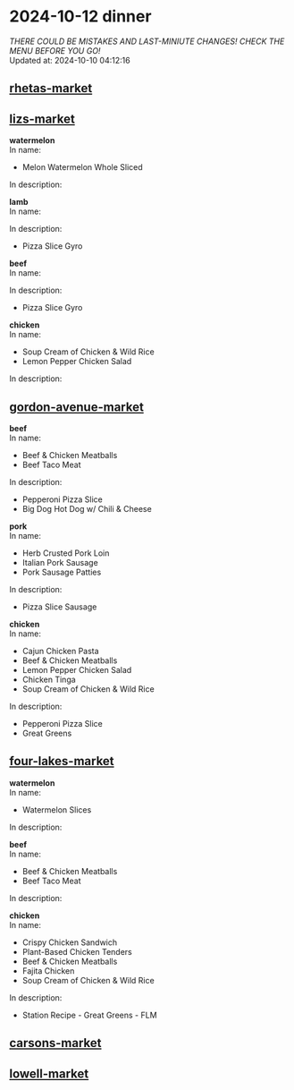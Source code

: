 # 2024-10-12 dinner  
*THERE COULD BE MISTAKES AND LAST-MINIUTE CHANGES! CHECK THE MENU BEFORE YOU GO!*  
Updated at: 2024-10-10 04:12:16  
## [rhetas-market](https://wisc-housingdining.nutrislice.com/menu/rhetas-market/dinner/2024-10-12)  
## [lizs-market](https://wisc-housingdining.nutrislice.com/menu/lizs-market/dinner/2024-10-12)  
**watermelon**  
In name:   
 - Melon Watermelon Whole Sliced  
  
In description:   
  
**lamb**  
In name:   
  
In description:   
 - Pizza Slice Gyro  
  
**beef**  
In name:   
  
In description:   
 - Pizza Slice Gyro  
  
**chicken**  
In name:   
 - Soup Cream of Chicken & Wild Rice  
 - Lemon Pepper Chicken Salad  
  
In description:   
  
## [gordon-avenue-market](https://wisc-housingdining.nutrislice.com/menu/gordon-avenue-market/dinner/2024-10-12)  
**beef**  
In name:   
 - Beef & Chicken Meatballs  
 - Beef Taco Meat  
  
In description:   
 - Pepperoni Pizza Slice  
 - Big Dog Hot Dog w/ Chili & Cheese  
  
**pork**  
In name:   
 - Herb Crusted Pork Loin  
 - Italian Pork Sausage  
 - Pork Sausage Patties  
  
In description:   
 - Pizza Slice Sausage  
  
**chicken**  
In name:   
 - Cajun Chicken Pasta  
 - Beef & Chicken Meatballs  
 - Lemon Pepper Chicken Salad  
 - Chicken Tinga  
 - Soup Cream of Chicken & Wild Rice  
  
In description:   
 - Pepperoni Pizza Slice  
 - Great Greens  
  
## [four-lakes-market](https://wisc-housingdining.nutrislice.com/menu/four-lakes-market/dinner/2024-10-12)  
**watermelon**  
In name:   
 - Watermelon Slices  
  
In description:   
  
**beef**  
In name:   
 - Beef & Chicken Meatballs  
 - Beef Taco Meat  
  
In description:   
  
**chicken**  
In name:   
 - Crispy Chicken Sandwich  
 - Plant-Based Chicken Tenders  
 - Beef & Chicken Meatballs  
 - Fajita Chicken  
 - Soup Cream of Chicken & Wild Rice  
  
In description:   
 - Station Recipe - Great Greens - FLM  
  
## [carsons-market](https://wisc-housingdining.nutrislice.com/menu/carsons-market/dinner/2024-10-12)  
## [lowell-market](https://wisc-housingdining.nutrislice.com/menu/lowell-market/dinner/2024-10-12)  
  
